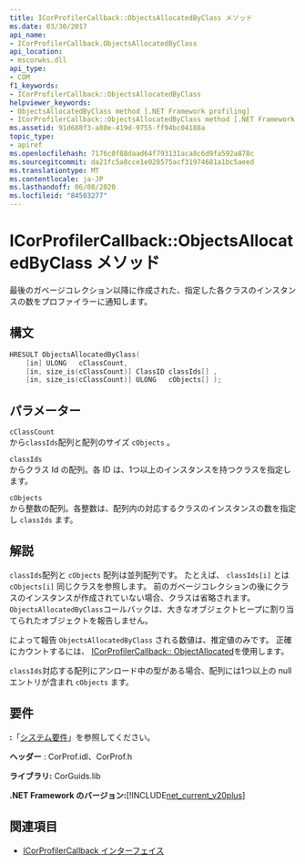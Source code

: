 ```yaml
---
title: ICorProfilerCallback::ObjectsAllocatedByClass メソッド
ms.date: 03/30/2017
api_name:
- ICorProfilerCallback.ObjectsAllocatedByClass
api_location:
- mscorwks.dll
api_type:
- COM
f1_keywords:
- ICorProfilerCallback::ObjectsAllocatedByClass
helpviewer_keywords:
- ObjectsAllocatedByClass method [.NET Framework profiling]
- ICorProfilerCallback::ObjectsAllocatedByClass method [.NET Framework profiling]
ms.assetid: 91d688f3-a80e-419d-9755-ff94bc04188a
topic_type:
- apiref
ms.openlocfilehash: 7176c0f88daad64f793131aca8c6d9fa592a878c
ms.sourcegitcommit: da21fc5a8cce1e028575acf31974681a1bc5aeed
ms.translationtype: MT
ms.contentlocale: ja-JP
ms.lasthandoff: 06/08/2020
ms.locfileid: "84503277"
---
```

# <a name="icorprofilercallbackobjectsallocatedbyclass-method"></a>ICorProfilerCallback::ObjectsAllocatedByClass メソッド
最後のガベージコレクション以降に作成された、指定した各クラスのインスタンスの数をプロファイラーに通知します。  
  
## <a name="syntax"></a>構文  
  
```cpp  
HRESULT ObjectsAllocatedByClass(  
    [in] ULONG   cClassCount,  
    [in, size_is(cClassCount)] ClassID classIds[] ,  
    [in, size_is(cClassCount)] ULONG   cObjects[] );  
```  
  
## <a name="parameters"></a>パラメーター  
 `cClassCount`  
 から`classIds`配列と配列のサイズ `cObjects` 。  
  
 `classIds`  
 からクラス Id の配列。各 ID は、1つ以上のインスタンスを持つクラスを指定します。  
  
 `cObjects`  
 から整数の配列。各整数は、配列内の対応するクラスのインスタンスの数を指定し `classIds` ます。  
  
## <a name="remarks"></a>解説  
 `classIds`配列と `cObjects` 配列は並列配列です。 たとえば、 `classIds[i]` とは `cObjects[i]` 同じクラスを参照します。 前のガベージコレクションの後にクラスのインスタンスが作成されていない場合、クラスは省略されます。 `ObjectsAllocatedByClass`コールバックは、大きなオブジェクトヒープに割り当てられたオブジェクトを報告しません。  
  
 によって報告 `ObjectsAllocatedByClass` される数値は、推定値のみです。 正確にカウントするには、 [ICorProfilerCallback:: ObjectAllocated](icorprofilercallback-objectallocated-method.md)を使用します。  
  
 `classIds`対応する配列にアンロード中の型がある場合、配列には1つ以上の null エントリが含まれ `cObjects` ます。  
  
## <a name="requirements"></a>要件  
 **:**「[システム要件](../../get-started/system-requirements.md)」を参照してください。  
  
 **ヘッダー** : CorProf.idl、CorProf.h  
  
 **ライブラリ:** CorGuids.lib  
  
 **.NET Framework のバージョン:**[!INCLUDE[net_current_v20plus](../../../../includes/net-current-v20plus-md.md)]  
  
## <a name="see-also"></a>関連項目

- [ICorProfilerCallback インターフェイス](icorprofilercallback-interface.md)
